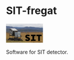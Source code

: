 # SIT-fregat
<img src="SIT_intro_small.png" name="Small Image Telescope" width="20%">

Software for SIT detector.
